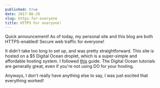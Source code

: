 ```yaml
---
published: true
date: 2017-06-29
slug: https-for-everyone
title: HTTPS For everyone!
---
```


Quick announcement! As of today, my personal site and this blog are both HTTPS-enabled! Secure web traffic for everyone!

It didn't take too long to set up, and was pretty straightforward. This site is hosted on a $5 Digital Ocean droplet, which is a super-simple and affordable hosting system. I followed [this](https://www.digitalocean.com/community/tutorials/how-to-secure-nginx-with-let-s-encrypt-on-ubuntu-16-04) guide. The Digital Ocean tutorials are generally great, even if you're not using DO for your hosting.

Anyways, I don't really have anything else to say, I was just excited that everything worked!
